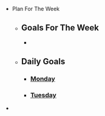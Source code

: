 - Plan For The Week
	- ## Goals For The Week
		-
	- ## Daily Goals
		- ### [Monday]([[2022/06/27]])
		- ### [Tuesday]([[2022/06/28]])
-